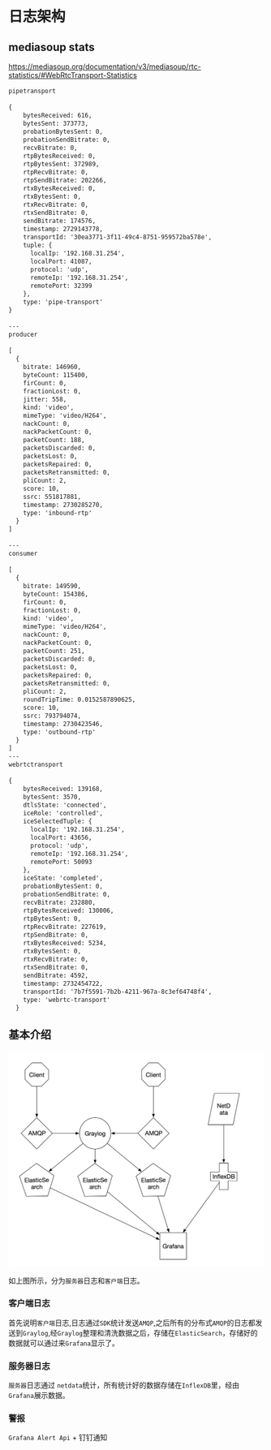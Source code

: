 # 日志架构

## mediasoup stats

https://mediasoup.org/documentation/v3/mediasoup/rtc-statistics/#WebRtcTransport-Statistics

```
pipetransport 

{
    bytesReceived: 616,
    bytesSent: 373773,
    probationBytesSent: 0,
    probationSendBitrate: 0,
    recvBitrate: 0,
    rtpBytesReceived: 0,
    rtpBytesSent: 372989,
    rtpRecvBitrate: 0,
    rtpSendBitrate: 202266,
    rtxBytesReceived: 0,
    rtxBytesSent: 0,
    rtxRecvBitrate: 0,
    rtxSendBitrate: 0,
    sendBitrate: 174576,
    timestamp: 2729143778,
    transportId: '30ea3771-3f11-49c4-8751-959572ba578e',
    tuple: {
      localIp: '192.168.31.254',
      localPort: 41087,
      protocol: 'udp',
      remoteIp: '192.168.31.254',
      remotePort: 32399
    },
    type: 'pipe-transport'
}

---
producer

[
  {
    bitrate: 146960,
    byteCount: 115400,
    firCount: 0,
    fractionLost: 0,
    jitter: 558,
    kind: 'video',
    mimeType: 'video/H264',
    nackCount: 0,
    nackPacketCount: 0,
    packetCount: 188,
    packetsDiscarded: 0,
    packetsLost: 0,
    packetsRepaired: 0,
    packetsRetransmitted: 0,
    pliCount: 2,
    score: 10,
    ssrc: 551817881,
    timestamp: 2730285270,
    type: 'inbound-rtp'
  }
]

---
consumer

[
  {
    bitrate: 149590,
    byteCount: 154386,
    firCount: 0,
    fractionLost: 0,
    kind: 'video',
    mimeType: 'video/H264',
    nackCount: 0,
    nackPacketCount: 0,
    packetCount: 251,
    packetsDiscarded: 0,
    packetsLost: 0,
    packetsRepaired: 0,
    packetsRetransmitted: 0,
    pliCount: 2,
    roundTripTime: 0.0152587890625,
    score: 10,
    ssrc: 793794074,
    timestamp: 2730423546,
    type: 'outbound-rtp'
  }
]
---
webrtctransport

{
    bytesReceived: 139168,
    bytesSent: 3570,
    dtlsState: 'connected',
    iceRole: 'controlled',
    iceSelectedTuple: {
      localIp: '192.168.31.254',
      localPort: 43656,
      protocol: 'udp',
      remoteIp: '192.168.31.254',
      remotePort: 50093
    },
    iceState: 'completed',
    probationBytesSent: 0,
    probationSendBitrate: 0,
    recvBitrate: 232880,
    rtpBytesReceived: 130006,
    rtpBytesSent: 0,
    rtpRecvBitrate: 227619,
    rtpSendBitrate: 0,
    rtxBytesReceived: 5234,
    rtxBytesSent: 0,
    rtxRecvBitrate: 0,
    rtxSendBitrate: 0,
    sendBitrate: 4592,
    timestamp: 2732454722,
    transportId: '7b7f5591-7b2b-4211-967a-8c3ef64748f4',
    type: 'webrtc-transport'
  }

```
## 基本介绍

![](https://raw.githubusercontent.com/craterone/imgs/master/log.png)


如上图所示，分为`服务器`日志和`客户端`日志。


### 客户端日志

首先说明`客户端`日志,日志通过`SDK`统计发送`AMQP`,之后所有的分布式`AMQP`的日志都发送到`Graylog`,经`Graylog`整理和清洗数据之后，存储在`ElasticSearch`，存储好的数据就可以通过来`Grafana`显示了。


### 服务器日志

`服务器`日志通过 `netdata`统计，所有统计好的数据存储在`InflexDB`里，经由`Grafana`展示数据。

### 警报

`Grafana Alert Api` + 钉钉通知 
